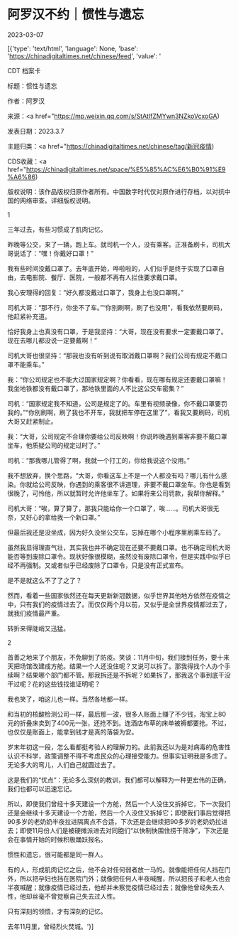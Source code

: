 # 阿罗汉不约｜惯性与遗忘

2023-03-07

[{'type': 'text/html', 'language': None, 'base': 'https://chinadigitaltimes.net/chinese/feed', 'value': '

CDT 档案卡

标题：惯性与遗忘

作者：阿罗汉

来源：<a href="https://mp.weixin.qq.com/s/StAtIfZMYwn3NZkoVcxoGA)

发表日期：2023.3.7

主题归类：<a href="https://chinadigitaltimes.net/chinese/tag/新冠疫情)

CDS收藏：<a href="https://chinadigitaltimes.net/space/%E5%85%AC%E6%B0%91%E9%A6%86)

版权说明：该作品版权归原作者所有。中国数字时代仅对原作进行存档，以对抗中国的网络审查。详细版权说明。





1

三年过去，有些习惯成了肌肉记忆。

昨晚等公交，来了一辆，跑上车。就司机一个人，没有乘客。正准备刷卡，司机大哥说话了：“嘿！你戴好口罩！”

我有些时间没戴口罩了。去年底开始，哗啦啦的，人们似乎是终于实现了口罩自由，去电影院、餐厅、医院，一般都不再有人拦住要求戴口罩。

我心安理得的回复：“好久都没戴过口罩了，我身上也没口罩啊。”

司机大哥：“那不行，你坐不了车。”“你别刷啊，刷了也没用”，看我依然要刷码，他赶紧补充道。

恰好我身上也真没有口罩，于是我坚持：“大哥，现在没有要求一定要戴口罩了。现在去哪儿都没说一定要戴啊！”

司机大哥也很坚持：“那我也没有听到说有取消戴口罩啊？我们公司有规定不戴口罩不能乘车。”

我：“你公司规定也不能大过国家规定啊？你看看，现在哪有规定还要戴口罩嘛！我坐地铁都没有戴口罩了，那地铁里面的人不比这公交车密集？”

司机：“国家规定我不知道，公司是规定了的。车里有视频录像，你不戴口罩要罚我的。”“你别刷啊，刷了我也不开车，我就把车停在这里了”，看我又要刷码，司机大哥又赶紧制止。

我：“大哥，公司规定不合理你要给公司反映啊！你说昨晚遇到乘客非要不戴口罩坐车，他质疑公司的规定过时了。”

司机：“那我哪儿管得了啊，我就一个打工的，你给我说这个没用。”

我不想放弃，换个思路，“大哥，你看这车上不是一个人都没有吗？哪儿有什么感染。你就给公司反映，你遇到的乘客很不讲道理，非要不戴口罩坐车。你也是看到很晚了，可怜他，所以就暂时允许他坐车了。如果将来公司罚款，我帮你解释。”

司机大哥：“唉，算了算了，那我只能给你一个口罩了，唉……。司机大哥很无奈，又好心的拿给我一个新口罩。”

但最后我还是没坐成，因为好久没坐公交车，忘掉在哪个小程序里刷乘车码了。

虽然我显得理直气壮，其实我也并不确定现在还要不要戴口罩。也不确定司机大哥能否等到废除口罩令。现状好像很模糊，虽然没有废除口罩令，但是实践中似乎已经不再强制。又或者似乎已经废除了口罩令，只是没有正式宣布。

是不是就这么不了了之了？

然而，看着一些国家依然还在每天更新新冠数据，似乎世界其他地方依然在疫情之中，只有我们的疫情过去了。而仅仅两个月以前，又似乎是全世界疫情都过去了，就我们疫情最严重。

转折来得陡峭又迅猛。

2

首善之地来了个朋友，不免聊到了防疫。笑谈：11月中旬，我们接到任务，要十来天把场馆改建成方舱。结果一个人还没住呢？又说可以拆了。那我得找个人办个手续啊？结果哪个部门都不管。那我拆还是不拆呢？如果拆了，那我这个事到底干没干过呢？花的这些钱找谁证明呢？

我也笑了，咱这儿也一样。当然各地都一样。

和当初的核酸检测公司一样，最后那一波，很多人账面上赚了不少钱，淘宝上80元的折叠床卖到了400元一张，还抢不到。连酒店布草的床单被褥都要抢。不过，也仅仅是账面上，能拿到钱才是真的落袋为安。

岁末年初这一段，怎么看都挺考验人的理解力的。此前我还以为是对病毒的危害性认识不科学，政策调整不得不考虑民众的心理接受能力。但事实证明我是多虑了。无论多大的弯儿，人们自己就圆过去了。

这是我们的“优点“：无论多么深刻的教训，我们都可以解释为一种更宏伟的正确，我们也都可以迅速忘记。

所以，即使我们曾经十多天建设一个方舱，然后一个人没住又拆掉它，下一次我们还是会继续十多天建设一个方舱，然后一个人没住又拆掉它；即使我们事后觉得把90多岁的老奶奶半夜拉进隔离点不合适，下次还是会继续把90多岁的老奶奶拉进去；即使11月份人们是被硬摊派进去对同胞们“以快制快围住捞干筛净”，下次还是会在事情开始的时候积极踊跃报名。

惯性和遗忘，很可能都是同一群人。

有的人，形成肌肉记忆之后，他不会对任何弱者放一马的。就像能把任何人挡在门外，所以把孕妇也挡在医院门外；就像把任何人半夜喊醒，所以把孩子和老人也会半夜喊醒；就像疫情已经过去，他却并未察觉疫情已经过去；就像他曾经失去人性，他却丝毫不曾觉察自己失去过人性。

只有深刻的领悟，才有深刻的记忆。

去年11月里，曾经烈火焚城。'}]